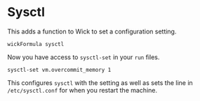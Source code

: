 Sysctl
======

This adds a function to Wick to set a configuration setting.

    wickFormula sysctl

Now you have access to `sysctl-set` in your `run` files.

    sysctl-set vm.overcommit_memory 1

This configures `sysctl` with the setting as well as sets the line in `/etc/sysctl.conf` for when you restart the machine.
